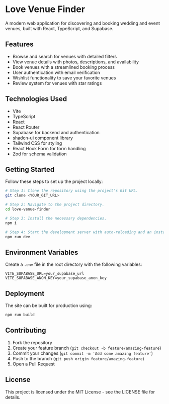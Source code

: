 
# Love Venue Finder

A modern web application for discovering and booking wedding and event venues, built with React, TypeScript, and Supabase.

## Features

- Browse and search for venues with detailed filters
- View venue details with photos, descriptions, and availability
- Book venues with a streamlined booking process
- User authentication with email verification
- Wishlist functionality to save your favorite venues
- Review system for venues with star ratings

## Technologies Used

- Vite
- TypeScript
- React
- React Router
- Supabase for backend and authentication
- shadcn-ui component library
- Tailwind CSS for styling
- React Hook Form for form handling
- Zod for schema validation

## Getting Started

Follow these steps to set up the project locally:

```sh
# Step 1: Clone the repository using the project's Git URL.
git clone <YOUR_GIT_URL>

# Step 2: Navigate to the project directory.
cd love-venue-finder

# Step 3: Install the necessary dependencies.
npm i

# Step 4: Start the development server with auto-reloading and an instant preview.
npm run dev
```

## Environment Variables

Create a `.env` file in the root directory with the following variables:

```
VITE_SUPABASE_URL=your_supabase_url
VITE_SUPABASE_ANON_KEY=your_supabase_anon_key
```

## Deployment

The site can be built for production using:

```sh
npm run build
```

## Contributing

1. Fork the repository
2. Create your feature branch (`git checkout -b feature/amazing-feature`)
3. Commit your changes (`git commit -m 'Add some amazing feature'`)
4. Push to the branch (`git push origin feature/amazing-feature`)
5. Open a Pull Request

## License

This project is licensed under the MIT License - see the LICENSE file for details.
